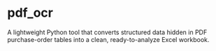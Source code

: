 # pdf_ocr
A lightweight Python tool that converts structured data hidden in PDF purchase-order tables into a clean, ready-to-analyze Excel workbook.
